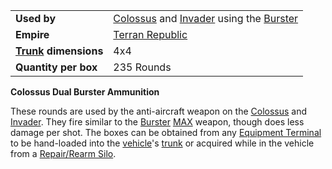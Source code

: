 |                                                 |                                                                                                                 |
| ----------------------------------------------- | --------------------------------------------------------------------------------------------------------------- |
| **Used by**                                     | [Colossus](../vehicles/Colossus.md) and [Invader](../vehicles/Invader.md) using the [Burster](../armor/Burster.md) |
| **Empire**                                      | [Terran Republic](../factions/Terran_Republic.md)                                                                    |
| **[Trunk](../terminology/Trunk.md) dimensions** | 4x4                                                                                                             |
| **Quantity per box**                            | 235 Rounds                                                                                                      |

**Colossus Dual Burster Ammunition**

These rounds are used by the anti-aircraft weapon on the
[Colossus](../vehicles/Colossus.md) and [Invader](../vehicles/Invader.md). They
fire similar to the [Burster](../armor/Burster.md)
[MAX](../armor/Mechanized_Assault_Exo-Suit.md) weapon, though does less damage
per shot. The boxes can be obtained from any
[Equipment Terminal](../items/Equipment_Terminal.md) to be hand-loaded into the
[vehicle](../vehicles/index.md)'s [trunk](../terminology/Trunk.md) or acquired
while in the vehicle from a [Repair/Rearm Silo](../items/Repair_Rearm_Silo.md).
